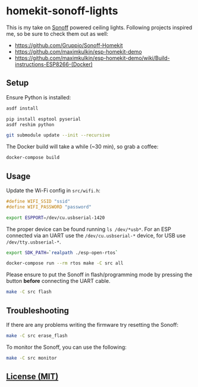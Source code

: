 # homekit-sonoff-lights

This is my take on [Sonoff](https://www.amazon.de/gp/product/B07K5VS5GV) powered
ceiling lights. Following projects inspired me, so be sure to check them out as
well:

- https://github.com/Gruppio/Sonoff-Homekit
- https://github.com/maximkulkin/esp-homekit-demo
- https://github.com/maximkulkin/esp-homekit-demo/wiki/Build-instructions-ESP8266-(Docker)

## Setup

Ensure Python is installed:

```sh
asdf install
```

```sh
pip install esptool pyserial
asdf reshim python

git submodule update --init --recursive
````

The Docker build will take a while (~30 min), so grab a coffee:

```sh
docker-compose build
```

## Usage

Update the Wi-Fi config in `src/wifi.h`:

```c
#define WIFI_SSID "ssid"
#define WIFI_PASSWORD "password"
```

```sh
export ESPPORT=/dev/cu.usbserial-1420
```

The proper device can be found running `ls /dev/*usb*`. For an ESP connected via
an UART use the `/dev/cu.usbserial-*` device, for USB use
`/dev/tty.usbserial-*`.

```sh
export SDK_PATH=`realpath ./esp-open-rtos`
```

```sh
docker-compose run --rm rtos make -C src all
```

Please ensure to put the Sonoff in flash/programming mode by pressing the button
**before** connecting the UART cable.

```sh
make -C src flash
```

## Troubleshooting

If there are any problems writing the firmware try resetting the Sonoff:

```sh
make -C src erase_flash
```

To monitor the Sonoff, you can use the following:

```sh
make -C src monitor
```

## [License (MIT)](./LICENSE)
